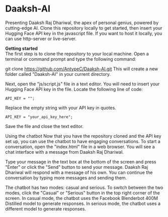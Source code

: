 # Daaksh-AI
Presenting Daaksh Raj Dhariwal, the apex of personal genius, powered by cutting-edge AI. Clone this repository locally to get started, then insert your Hugging Face API key in the javascript file. If you want to host it locally, you can use http-server or live-server.

**Getting started** <br />
The first step is to clone the repository to your local machine. Open a terminal or command prompt and type the following command:

git clone https://github.com/AntypeC/Daaksh-AI.git
This will create a new folder called "Daaksh-AI" in your current directory.

Next, open the "js/script.js" file in a text editor. You will need to insert your Hugging Face API key in the file. Locate the following line of code:

```API_KEY = "";```

Replace the empty string with your API key in quotes.

```API_KEY = "your_api_key_here";```

Save the file and close the text editor.

Using the chatbot
Now that you have the repository cloned and the API key set up, you can use the chatbot to have engaging conversations. To start a conversation, open the "index.html" file in a web browser. You will see a chat interface with a message from Daaksh Raj Dhariwal.

Type your message in the text box at the bottom of the screen and press "Enter" or click the "Send" button to send your message. Daaksh Raj Dhariwal will respond with a message of his own. You can continue the conversation by typing more messages and sending them.

The chatbot has two modes: casual and serious. To switch between the two modes, click the "Casual" or "Serious" button in the top right corner of the screen. In casual mode, the chatbot uses the Facebook Blenderbot 400M Distilled model to generate responses. In serious mode, the chatbot uses a different model to generate responses.

